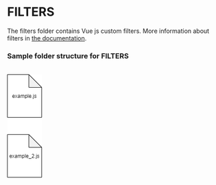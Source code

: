 # FILTERS

The filters folder contains Vue js custom filters.
More information about filters in [the documentation](https://vuejs.org/v2/guide/filters.html).

### Sample folder structure for FILTERS

\
![image for the filters structure](filters.png)